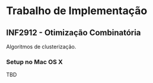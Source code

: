 # Trabalho de Implementação

## INF2912 - Otimização Combinatória

Algoritmos de clusterização.

### Setup no Mac OS X

TBD
